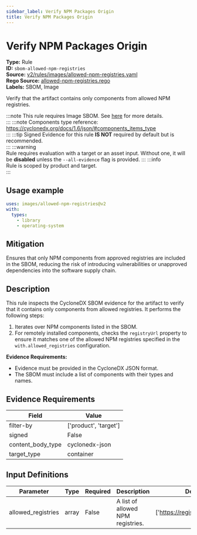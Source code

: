 ```yaml
---
sidebar_label: Verify NPM Packages Origin
title: Verify NPM Packages Origin
---  
```

# Verify NPM Packages Origin  
**Type:** Rule  
**ID:** `sbom-allowed-npm-registries`  
**Source:** [v2/rules/images/allowed-npm-registries.yaml](https://github.com/scribe-public/sample-policies/blob/main/v2/rules/images/allowed-npm-registries.yaml)  
**Rego Source:** [allowed-npm-registries.rego](https://github.com/scribe-public/sample-policies/blob/main/v2/rules/images/allowed-npm-registries.rego)  
**Labels:** SBOM, Image  

Verify that the artifact contains only components from allowed NPM registries.

:::note 
This rule requires Image SBOM. See [here](/docs/valint/sbom) for more details.  
::: 
:::note 
Components type reference: https://cyclonedx.org/docs/1.6/json/#components_items_type  
::: 
:::tip 
Signed Evidence for this rule **IS NOT** required by default but is recommended.  
::: 
:::warning  
Rule requires evaluation with a target or an asset input. Without one, it will be **disabled** unless the `--all-evidence` flag is provided.
::: 
:::info  
Rule is scoped by product and target.  
:::  

## Usage example

```yaml
uses: images/allowed-npm-registries@v2
with:
  types:
    - library
    - operating-system
```

## Mitigation  
Ensures that only NPM components from approved registries are included in the SBOM, reducing the risk of introducing vulnerabilities or unapproved dependencies into the software supply chain.


## Description  
This rule inspects the CycloneDX SBOM evidence for the artifact to verify that it contains only components from allowed registries.
It performs the following steps:

1. Iterates over NPM components listed in the SBOM.
2. For remotely installed components, checks the `registryUrl` property to ensure it matches one of the allowed NPM registries specified in the `with.allowed_registries` configuration.

**Evidence Requirements:**
- Evidence must be provided in the CycloneDX JSON format.
- The SBOM must include a list of components with their types and names.

## Evidence Requirements  
| Field | Value |
|-------|-------|
| filter-by | ['product', 'target'] |
| signed | False |
| content_body_type | cyclonedx-json |
| target_type | container |

## Input Definitions  
| Parameter | Type | Required | Description | Default |
|-----------|------|----------|-------------| --------|
| allowed_registries | array | False | A list of allowed NPM registries. | ['https://registry.npmjs.org/'] |

